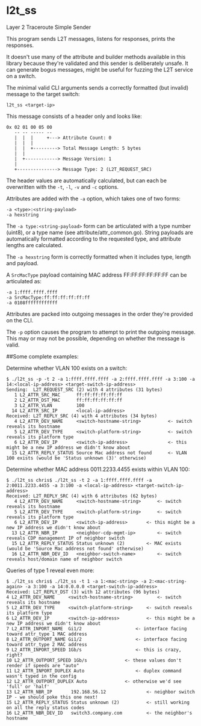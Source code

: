 # l2t_ss

Layer 2 Traceroute Simple Sender

This program sends L2T messages, listens for responses, prints the responses.

It doesn't use many of the attribute and builder methods available in this library because they're validated and this sender is deliberately unsafe. It can generate bogus messages, might be useful for fuzzing the L2T service on a switch.

The minimal valid CLI arguments sends a correctly formatted (but invalid) message to the target switch:

    l2t_ss <target-ip>

This message consists of a header only and looks like: 

    0x 02 01 00 05 00
       -- -- ----- --
       |  |  |     +---> Attribute Count: 0
       |  |  |
       |  |  +---------> Total Message Length: 5 bytes
       |  |
       |  +------------> Message Version: 1
       |
       +---------------> Message Type: 2 (L2T_REQUEST_SRC)

The header values are automatically calculated, but can each be overwritten with the `-t`, `-l`, `-v` and `-c` options.

Attributes are added with the `-a` option, which takes one of two forms:

    -a <type>:<string-payload>
    -a hexstring

The `-a type:<string-payload>` form can be articulated with a type number (uint8), or a type name (see attribute/attr_common.go). String payloads are automatically formatted according to the requested type, and attribute lengths are calculated.

The `-a hexstring` form is correctly formatted when it includes type, length and payload.

A `SrcMacType` payload containing MAC address FF:FF:FF:FF:FF:FF can be articulated as:

    -a 1:ffff.ffff.ffff
    -a SrcMacType:ff:ff:ff:ff:ff:ff
    -a 0108ffffffffffff

Attributes are packed into outgoing messages in the order they're provided on the CLI.

The `-p` option causes the program to attempt to print the outgoing message. This may or may not be possible, depending on whether the message is valid.

##Some complete examples:

Determine whether VLAN 100 exists on a switch:

    $ ./l2t_ss -p -t 2 -a 1:ffff.ffff.ffff -a 2:ffff.ffff.ffff -a 3:100 -a 14:<local-ip-address> <target-switch-ip-address>
    Sending:  L2T_REQUEST_SRC (2) with 4 attributes (31 bytes)
       1 L2_ATTR_SRC_MAC      ff:ff:ff:ff:ff:ff
       2 L2_ATTR_DST_MAC      ff:ff:ff:ff:ff:ff
       3 L2_ATTR_VLAN         100
      14 L2_ATTR_SRC_IP       <local-ip-address>
    Received: L2T_REPLY_SRC (4) with 4 attributes (34 bytes)
       4 L2_ATTR_DEV_NAME     <switch-hostname-string>          <- switch reveals its hostname
       5 L2_ATTR_DEV_TYPE     <switch-platform-string>          <- switch reveals its platform type
       6 L2_ATTR_DEV_IP       <switch-ip-address>               <- this might be a new IP address we didn't know about
      15 L2_ATTR_REPLY_STATUS Source Mac address not found      <- VLAN 100 exists (would be 'Status unknown (3)' otherwise)

Determine whether MAC address 0011.2233.4455 exists within VLAN 100:

    $ ./l2t_ss chris$ ./l2t_ss -t 2 -a 1:ffff.ffff.ffff -a 2:0011.2233.4455 -a 3:100 -a <local-ip-address> <target-switch-ip-address>
    Received: L2T_REPLY_SRC (4) with 6 attributes (62 bytes)
       4 L2_ATTR_DEV_NAME     <switch-hostname-string>		<- switch reveals its hostname
       5 L2_ATTR_DEV_TYPE     <switch-platform-string>		<- switch reveals its platform type
       6 L2_ATTR_DEV_IP       <switch-ip-address>		<- this might be a new IP address we didn't know about
      13 L2_ATTR_NBR_IP       <neighbor-cdp-mgmt-ip>		<- switch reveals CDP management IP of neighbor switch
      15 L2_ATTR_REPLY_STATUS Status unknown (2)		<- MAC exists (would be 'Source Mac address not found' otherwise)
      16 L2_ATTR_NBR_DEV_ID   <neighbor-switch-name>		<- switch reveals host/domain name of neighbor switch

Queries of type 1 reveal even more:

	$ ./l2t_ss chris$ ./l2t_ss -t 1 -a 1:<mac-string> -a 2:<mac-string-again> -a 3:100 -a 14:0.0.0.0 <target-switch-ip-address>
	Received: L2T_REPLY_DST (3) with 12 attributes (96 bytes)
   	4 L2_ATTR_DEV_NAME     <switch-hostname-string> 		<- switch reveals its hostname
   	5 L2_ATTR_DEV_TYPE     <switch-platform-string>		<- switch reveals its platform type
   	6 L2_ATTR_DEV_IP       <switch-ip-address>			<- this might be a new IP address we didn't know about
   	7 L2_ATTR_INPORT_NAME  Gi1/2					<- interface facing toward attr_type 1 MAC address
   	8 L2_ATTR_OUTPORT_NAME Gi1/2					<- interface facing toward attr_type 2 MAC address
   	9 L2_ATTR_INPORT_SPEED 1Gb/s					<- this is crazy, right?
  	10 L2_ATTR_OUTPORT_SPEED 1Gb/s				<- these values don't render if speeds are "auto"
  	11 L2_ATTR_INPORT_DUPLEX Auto					<- duplex command wasn't typed in the config
  	12 L2_ATTR_OUTPORT_DUPLEX Auto				<- otherwise we'd see 'full' or 'half'
  	13 L2_ATTR_NBR_IP       192.168.56.12				<- neighbor switch IP - we should poke this one next!
  	15 L2_ATTR_REPLY_STATUS Status unknown (2)			<- still working on all the reply status codes
  	16 L2_ATTR_NBR_DEV_ID   switch3.company.com			<- the neighbor's hostname

